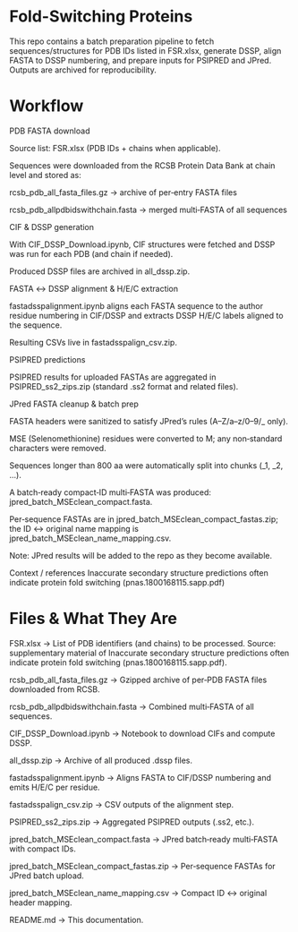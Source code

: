 # Fold-Switching Proteins
This repo contains a batch preparation pipeline to fetch sequences/structures for PDB IDs listed in FSR.xlsx, generate DSSP, align FASTA to DSSP numbering, and prepare inputs for PSIPRED and JPred. Outputs are archived for reproducibility.

# Workflow

PDB FASTA download

Source list: FSR.xlsx (PDB IDs + chains when applicable).

Sequences were downloaded from the RCSB Protein Data Bank at chain level and stored as:

rcsb_pdb_all_fasta_files.gz → archive of per‑entry FASTA files

rcsb_pdb_allpdbidswithchain.fasta → merged multi‑FASTA of all sequences

CIF & DSSP generation

With CIF_DSSP_Download.ipynb, CIF structures were fetched and DSSP was run for each PDB (and chain if needed).

Produced DSSP files are archived in all_dssp.zip.

FASTA ↔ DSSP alignment & H/E/C extraction

fastadsspalignment.ipynb aligns each FASTA sequence to the author residue numbering in CIF/DSSP and extracts DSSP H/E/C labels aligned to the sequence.

Resulting CSVs live in fastadsspalign_csv.zip.

PSIPRED predictions

PSIPRED results for uploaded FASTAs are aggregated in PSIPRED_ss2_zips.zip (standard .ss2 format and related files).

JPred FASTA cleanup & batch prep

FASTA headers were sanitized to satisfy JPred’s rules (A–Z/a–z/0–9/_ only).

MSE (Selenomethionine) residues were converted to M; any non‑standard characters were removed.

Sequences longer than 800 aa were automatically split into chunks (_1, _2, ...).

A batch‑ready compact‑ID multi‑FASTA was produced: jpred_batch_MSEclean_compact.fasta.

Per‑sequence FASTAs are in jpred_batch_MSEclean_compact_fastas.zip; the ID ↔ original name mapping is jpred_batch_MSEclean_name_mapping.csv.

Note: JPred results will be added to the repo as they become available.

Context / references
Inaccurate secondary structure predictions often indicate protein fold switching  (pnas.1800168115.sapp.pdf)

# Files & What They Are

FSR.xlsx → List of PDB identifiers (and chains) to be processed. Source: supplementary material of Inaccurate secondary structure predictions often indicate protein fold switching (pnas.1800168115.sapp.pdf).

rcsb_pdb_all_fasta_files.gz → Gzipped archive of per‑PDB FASTA files downloaded from RCSB.

rcsb_pdb_allpdbidswithchain.fasta → Combined multi‑FASTA of all sequences.

CIF_DSSP_Download.ipynb → Notebook to download CIFs and compute DSSP.

all_dssp.zip → Archive of all produced .dssp files.

fastadsspalignment.ipynb → Aligns FASTA to CIF/DSSP numbering and emits H/E/C per residue.

fastadsspalign_csv.zip → CSV outputs of the alignment step.

PSIPRED_ss2_zips.zip → Aggregated PSIPRED outputs (.ss2, etc.).

jpred_batch_MSEclean_compact.fasta → JPred batch‑ready multi‑FASTA with compact IDs.

jpred_batch_MSEclean_compact_fastas.zip → Per‑sequence FASTAs for JPred batch upload.

jpred_batch_MSEclean_name_mapping.csv → Compact ID ↔ original header mapping.

README.md → This documentation.

